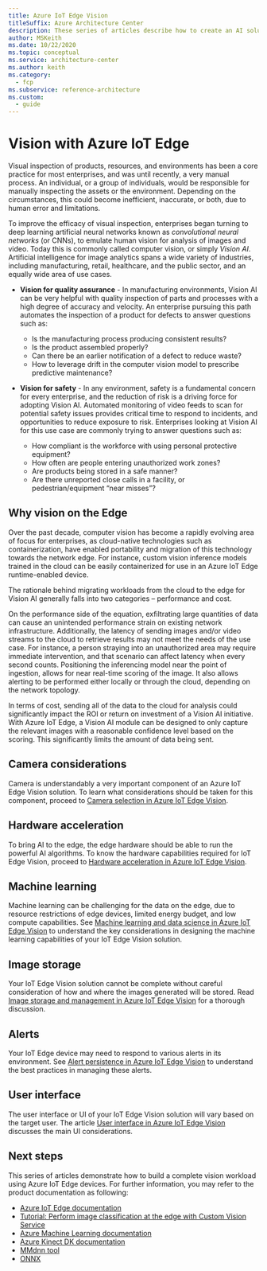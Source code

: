 ```yaml
---
title: Azure IoT Edge Vision
titleSuffix: Azure Architecture Center
description: These series of articles describe how to create an AI solution using Azure IoT Edge Vision.
author: MSKeith
ms.date: 10/22/2020
ms.topic: conceptual
ms.service: architecture-center
ms.author: keith
ms.category:
  - fcp
ms.subservice: reference-architecture
ms.custom:
  - guide
---
```


# Vision with Azure IoT Edge

Visual inspection of products, resources, and environments has been a core practice for most enterprises, and was until recently, a very manual process. An individual, or a group of individuals, would be responsible for manually inspecting the assets or the environment. Depending on the circumstances, this could become inefficient, inaccurate, or both, due to human error and limitations.

To improve the efficacy of visual inspection, enterprises began turning to deep learning artificial neural networks known as *convolutional neural networks* (or CNNs), to emulate human vision for analysis of images and video. Today this is commonly called computer vision, or simply *Vision AI*. Artificial intelligence for image analytics spans a wide variety of industries, including manufacturing, retail, healthcare, and the public sector, and an equally wide area of use cases.

- **Vision for quality assurance** - In manufacturing environments, Vision AI can be very helpful with quality inspection of parts and processes with a high degree of accuracy and velocity. An enterprise pursuing this path automates the inspection of a product for defects to answer questions such as:

    - Is the manufacturing process producing consistent results?
    - Is the product assembled properly?
    - Can there be an earlier notification of a defect to reduce waste?
    - How to leverage drift in the computer vision model to prescribe predictive maintenance?

- **Vision for safety** - In any environment, safety is a fundamental concern for every enterprise, and the reduction of risk is a driving force for adopting Vision AI. Automated monitoring of video feeds to scan for potential safety issues provides critical time to respond to incidents, and opportunities to reduce exposure to risk. Enterprises looking at Vision AI for this use case are commonly trying to answer questions such as:

    - How compliant is the workforce with using personal protective equipment?
    - How often are people entering unauthorized work zones?
    - Are products being stored in a safe manner?
    - Are there unreported close calls in a facility, or pedestrian/equipment “near misses”?

## Why vision on the Edge

Over the past decade, computer vision has become a rapidly evolving area of focus for enterprises, as cloud-native technologies such as containerization, have enabled portability and migration of this technology towards the network edge. For instance, custom vision inference models trained in the cloud can be easily containerized for use in an Azure IoT Edge runtime-enabled device.

The rationale behind migrating workloads from the cloud to the edge for Vision AI generally falls into two categories – performance and cost.

On the performance side of the equation, exfiltrating large quantities of data can cause an unintended performance strain on existing network infrastructure. Additionally, the latency of sending images and/or video streams to the cloud to retrieve results may not meet the needs of the use case. For instance, a person straying into an unauthorized area may require immediate intervention, and that scenario can affect latency when every second counts. Positioning the inferencing model near the point of ingestion, allows for near real-time scoring of the image. It also allows alerting to be performed either locally or through the cloud, depending on the network topology.

In terms of cost, sending all of the data to the cloud for analysis could significantly impact the ROI or return on investment of a Vision AI initiative. With Azure IoT Edge, a Vision AI module can be designed to only capture the relevant images with a reasonable confidence level based on the scoring. This significantly limits the amount of data being sent.

## Camera considerations

Camera is understandably a very important component of an Azure IoT Edge Vision solution. To learn what considerations should be taken for this component, proceed to [Camera selection in Azure IoT Edge Vision](./camera.md).

## Hardware acceleration

To bring AI to the edge, the edge hardware should be able to run the powerful AI algorithms. To know the hardware capabilities required for IoT Edge Vision, proceed to [Hardware acceleration in Azure IoT Edge Vision](./hardware.md).

## Machine learning

Machine learning can be challenging for the data on the edge, due to resource restrictions of edge devices, limited energy budget, and low compute capabilities. See [Machine learning and data science in Azure IoT Edge Vision](./machine-learning.md) to understand the key considerations in designing the machine learning capabilities of your IoT Edge Vision solution.

## Image storage

Your IoT Edge Vision solution cannot be complete without careful consideration of how and where the images generated will be stored. Read [Image storage and management in Azure IoT Edge Vision](./image-storage.md) for a thorough discussion.

## Alerts

Your IoT Edge device may need to respond to various alerts in its environment. See [Alert persistence in Azure IoT Edge Vision](./alerts.md) to understand the best practices in managing these alerts.

## User interface

The user interface or UI of your IoT Edge Vision solution will vary based on the target user. The article [User interface in Azure IoT Edge Vision](./user-interface.md) discusses the main UI considerations.

## Next steps

This series of articles demonstrate how to build a complete vision workload using Azure IoT Edge devices. For further information, you may refer to the product documentation as following:

- [Azure IoT Edge documentation](https://docs.microsoft.com/azure/iot-edge/)
- [Tutorial: Perform image classification at the edge with Custom Vision Service](https://docs.microsoft.com/azure/iot-edge/tutorial-deploy-custom-vision)
- [Azure Machine Learning documentation](https://docs.microsoft.com/azure/machine-learning/)
- [Azure Kinect DK documentation](https://docs.microsoft.com/azure/kinect-dk/)
- [MMdnn tool](https://github.com/Microsoft/MMdnn)
- [ONNX](https://onnx.ai/)